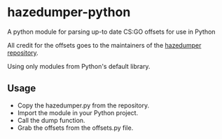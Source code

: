 # hazedumper-python
A python module for parsing up-to date CS:GO offsets for use in Python

All credit for the offsets goes to the maintainers of the [hazedumper repository](https://github.com/frk1/hazedumper).

Using only modules from Python's default library.

## Usage
 - Copy the hazedumper.py from the repository.
 - Import the module in your Python project.
 - Call the dump function.
 - Grab the offsets from the offsets.py file.
